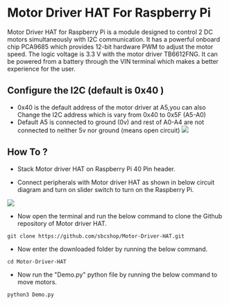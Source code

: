 # Motor Driver HAT For Raspberry Pi

Motor Driver HAT for Raspberry Pi is a module designed to control 2 DC motors simultaneously with I2C communication. It has a powerful onboard chip PCA9685 which provides 12-bit hardware PWM to adjust the motor speed. The logic voltage is 3.3 V with the motor driver TB6612FNG. It can be powered from a battery through the VIN terminal which makes a better experience for the user.

## Configure the I2C (default is 0x40 )
 * 0x40 is the default address of the motor driver at A5,you can also Change the I2C address which is vary from  0x40 to 0x5F (A5-A0)
 * Default A5 is connected to ground (0v) and rest of A0-A4 are not connected to neither 5v nor ground (means open circuit)
   <img src="https://learn.sb-components.co.uk/images/b/b3/Motor_driver_hat_ckt.png" />

## How To ?

* Stack Motor driver HAT on Raspberry Pi 40 Pin header.

* Connect peripherals with Motor driver HAT as shown in below circuit diagram and turn on slider switch to turn on the Raspberry Pi.

<img src="https://github.com/sbcshop/Motor-Driver-HAT/blob/main/I2C_configure.JPG" />


* Now open the terminal and run the below command to clone the Github repository of Motor driver HAT.

``` git clone https://github.com/sbcshop/Motor-Driver-HAT.git ```

* Now enter the downloaded folder by running the below command.

``` cd Motor-Driver-HAT ```

* Now run the "Demo.py" python file by running the below command to move motors.

``` python3 Demo.py  ```
